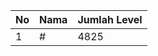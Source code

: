 | No | Nama            | Jumlah Level |
|----|-----------------|--------------|
| 1  | #    |    4825        |
